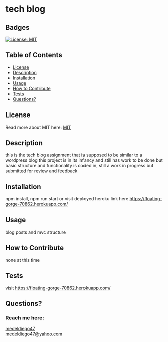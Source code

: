 # tech blog
  ## Badges
  [![License: MIT](https://img.shields.io/badge/License-MIT-yellow.svg)](https://opensource.org/licenses/MIT)
  ## Table of Contents
  * [License](#license)
  * [Description](#description)
  * [Installation](#installation)
  * [Usage](#usage)
  * [How to Contribute](#how-to-contribute)
  * [Tests](#tests)
  * [Questions?](#questions)
  ## License
  Read more about MIT here:
  [MIT](https://opensource.org/licenses/MIT)
  ## Description
  this is the tech blog assignment that is supposed to be similar to a wordpress blog this project is in its infancy and still has work to be done but basic structure and functionality is coded in, still  a work in progress but submitted for review and feedback
  ## Installation
  npm install, npm run start or visit deployed heroku link here https://floating-gorge-70862.herokuapp.com/ 
  ## Usage
  blog posts and mvc structure
  ## How to Contribute  
  none at this time
  ## Tests
  visit https://floating-gorge-70862.herokuapp.com/
  ## Questions?
  ### Reach me here: 
  [medeldiego47](https://github.com/medeldiego47)  
  medeldiego47@yahoo.com
